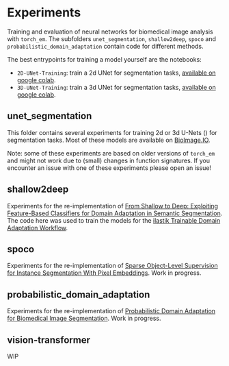 # Experiments

Training and evaluation of neural networks for biomedical image analysis with `torch_em`.
The subfolders `unet_segmentation`, `shallow2deep`, `spoco` and `probabilistic_domain_adaptation` contain code for different methods.

The best entrypoints for training a model yourself are the notebooks:
- `2D-UNet-Training`: train a 2d UNet for segmentation tasks, [available on google colab](https://colab.research.google.com/github/constantinpape/torch-em/blob/main/experiments/2D-UNet-Training.ipynb).
- `3D-UNet-Training`: train a 3d UNet for segmentation tasks, [available on google colab](https://colab.research.google.com/github/constantinpape/torch-em/blob/main/experiments/3D-UNet-Training.ipynb).

## unet_segmentation

This folder contains several experiments for training 2d or 3d U-Nets () for segmentation tasks.
Most of these models are available on [BioImage.IO](https://bioimage.io/#/).

Note: some of these experiments are based on older versions of `torch_em` and might not work due to (small) changes in function signatures.
If you encounter an issue with one of these experiments please open an issue!

## shallow2deep

Experiments for the re-implementation of [From Shallow to Deep: Exploiting Feature-Based Classifiers for Domain Adaptation in Semantic Segmentation](https://doi.org/10.3389/fcomp.2022.805166). The code here was used to train the models for the [ilastik Trainable Domain Adaptation Workflow](https://www.ilastik.org/documentation/tda/tda).


## spoco

Experiments for the re-implementation of [Sparse Object-Level Supervision for Instance Segmentation With Pixel Embeddings](https://openaccess.thecvf.com/content/CVPR2022/html/Wolny_Sparse_Object-Level_Supervision_for_Instance_Segmentation_With_Pixel_Embeddings_CVPR_2022_paper.html). Work in progress.


## probabilistic_domain_adaptation

Experiments for the re-implementation of [Probabilistic Domain Adaptation for Biomedical Image Segmentation](https://arxiv.org/abs/2303.11790). Work in progress.


## vision-transformer

WIP
